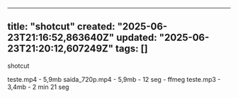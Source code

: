 
--- 
title: "shotcut"
created: "2025-06-23T21:16:52,863640Z"
updated: "2025-06-23T21:20:12,607249Z"
tags: []
--- 

shotcut

teste.mp4 - 5,9mb
saida_720p.mp4 - 5,9mb - 12 seg - ffmeg
teste.mp3 - 3,4mb - 2 min 21 seg 